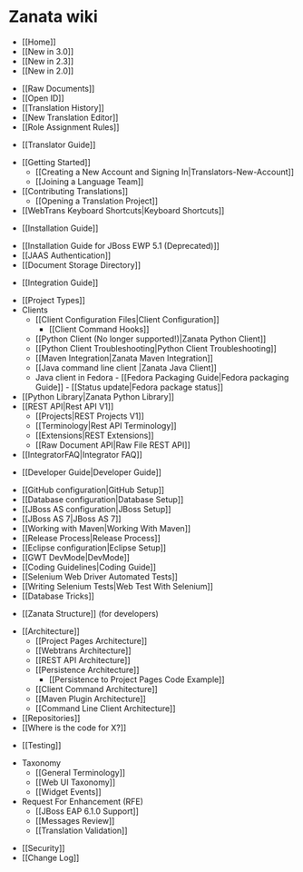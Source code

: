 # Zanata wiki

- [[Home]]
- [[New in 3.0]]
- [[New in 2.3]]
- [[New in 2.0]]
 * [[Raw Documents]]
 * [[Open ID]]
 * [[Translation History]]
 * [[New Translation Editor]]
 * [[Role Assignment Rules]]
- [[Translator Guide]]
 * [[Getting Started]]
     - [[Creating a New Account and Signing In|Translators-New-Account]]
     - [[Joining a Language Team]]
 * [[Contributing Translations]]
     - [[Opening a Translation Project]]
 * [[WebTrans Keyboard Shortcuts|Keyboard Shortcuts]]
- [[Installation Guide]]
 * [[Installation Guide for JBoss EWP 5.1 (Deprecated)]]
 * [[JAAS Authentication]]
 * [[Document Storage Directory]]
- [[Integration Guide]]
 * [[Project Types]]
 * Clients
     - [[Client Configuration Files|Client Configuration]]
       - [[Client Command Hooks]]
     - [[Python Client (No longer supported!)|Zanata Python Client]]
     - [[Python Client Troubleshooting|Python Client Troubleshooting]]
     - [[Maven Integration|Zanata Maven Integration]]
     - [[Java command line client |Zanata Java Client]]
     - Java client in Fedora
           - [[Fedora Packaging Guide|Fedora packaging Guide]]
           - [[Status update|Fedora package status]]
 * [[Python Library|Zanata Python Library]]
 * [[REST API|Rest API V1]]
     - [[Projects|REST Projects V1]]
     - [[Terminology|Rest API Terminology]]
     - [[Extensions|REST Extensions]]
     - [[Raw Document API|Raw File REST API]]
 * [[IntegratorFAQ|Integrator FAQ]]
- [[Developer Guide|Developer Guide]]
 * [[GitHub configuration|GitHub Setup]]
 * [[Database configuration|Database Setup]]
 * [[JBoss AS configuration|JBoss Setup]]
 * [[JBoss AS 7|JBoss AS 7]]
 * [[Working with Maven|Working With Maven]]
 * [[Release Process|Release Process]]
 * [[Eclipse configuration|Eclipse Setup]]
 * [[GWT DevMode|DevMode]]
 * [[Coding Guidelines|Coding Guide]]
 * [[Selenium Web Driver Automated Tests]]
 * [[Writing Selenium Tests|Web Test With Selenium]]
 * [[Database Tricks]]
- [[Zanata Structure]] (for developers)
 * [[Architecture]]
     - [[Project Pages Architecture]]
     - [[Webtrans Architecture]]
     - [[REST API Architecture]]
     - [[Persistence Architecture]]
         * [[Persistence to Project Pages Code Example]]
     - [[Client Command Architecture]]
     - [[Maven Plugin Architecture]]
     - [[Command Line Client Architecture]]
 * [[Repositories]]
 * [[Where is the code for X?]]
- [[Testing]]
 * Taxonomy
     - [[General Terminology]]
     - [[Web UI Taxonomy]]
     - [[Widget Events]]
 * Request For Enhancement (RFE)
     - [[JBoss EAP 6.1.0 Support]]
     - [[Messages Review]]
     - [[Translation Validation]]
- [[Security]]
- [[Change Log]]